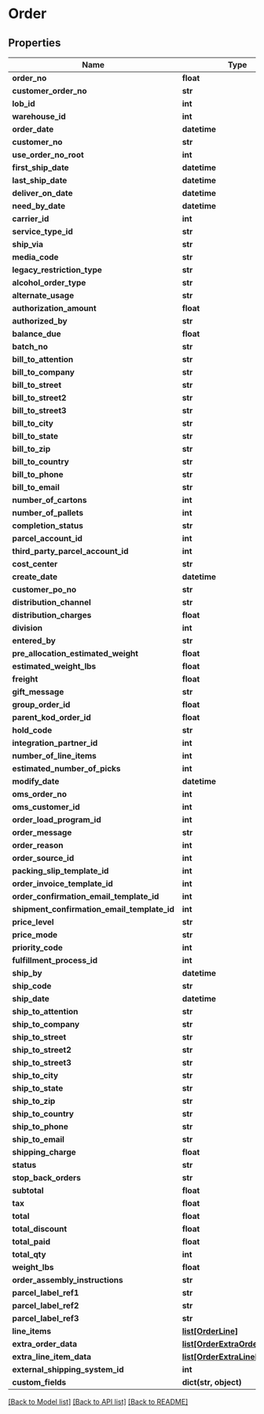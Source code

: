 # Order

## Properties
Name | Type | Description | Notes
------------ | ------------- | ------------- | -------------
**order_no** | **float** |  | [optional] 
**customer_order_no** | **str** |  | [optional] 
**lob_id** | **int** |  | 
**warehouse_id** | **int** |  | 
**order_date** | **datetime** |  | 
**customer_no** | **str** |  | [optional] 
**use_order_no_root** | **int** |  | [optional] 
**first_ship_date** | **datetime** |  | [optional] 
**last_ship_date** | **datetime** |  | [optional] 
**deliver_on_date** | **datetime** |  | [optional] 
**need_by_date** | **datetime** |  | [optional] 
**carrier_id** | **int** |  | [optional] 
**service_type_id** | **str** |  | [optional] 
**ship_via** | **str** |  | [optional] 
**media_code** | **str** |  | 
**legacy_restriction_type** | **str** |  | 
**alcohol_order_type** | **str** |  | [optional] 
**alternate_usage** | **str** |  | [optional] 
**authorization_amount** | **float** |  | [optional] 
**authorized_by** | **str** |  | [optional] 
**balance_due** | **float** |  | [optional] 
**batch_no** | **str** |  | [optional] 
**bill_to_attention** | **str** |  | [optional] 
**bill_to_company** | **str** |  | [optional] 
**bill_to_street** | **str** |  | [optional] 
**bill_to_street2** | **str** |  | [optional] 
**bill_to_street3** | **str** |  | [optional] 
**bill_to_city** | **str** |  | [optional] 
**bill_to_state** | **str** |  | [optional] 
**bill_to_zip** | **str** |  | [optional] 
**bill_to_country** | **str** |  | [optional] 
**bill_to_phone** | **str** |  | [optional] 
**bill_to_email** | **str** |  | [optional] 
**number_of_cartons** | **int** |  | [optional] 
**number_of_pallets** | **int** |  | [optional] 
**completion_status** | **str** |  | [optional] 
**parcel_account_id** | **int** |  | [optional] 
**third_party_parcel_account_id** | **int** |  | [optional] 
**cost_center** | **str** |  | [optional] 
**create_date** | **datetime** |  | [optional] 
**customer_po_no** | **str** |  | [optional] 
**distribution_channel** | **str** |  | [optional] 
**distribution_charges** | **float** |  | [optional] 
**division** | **int** |  | [optional] 
**entered_by** | **str** |  | [optional] 
**pre_allocation_estimated_weight** | **float** |  | [optional] 
**estimated_weight_lbs** | **float** |  | [optional] 
**freight** | **float** |  | [optional] 
**gift_message** | **str** |  | [optional] 
**group_order_id** | **float** |  | [optional] 
**parent_kod_order_id** | **float** |  | [optional] 
**hold_code** | **str** |  | [optional] 
**integration_partner_id** | **int** |  | [optional] 
**number_of_line_items** | **int** |  | [optional] 
**estimated_number_of_picks** | **int** |  | [optional] 
**modify_date** | **datetime** |  | [optional] 
**oms_order_no** | **int** |  | [optional] 
**oms_customer_id** | **int** |  | [optional] 
**order_load_program_id** | **int** |  | [optional] 
**order_message** | **str** |  | [optional] 
**order_reason** | **int** |  | [optional] 
**order_source_id** | **int** |  | [optional] 
**packing_slip_template_id** | **int** |  | [optional] 
**order_invoice_template_id** | **int** |  | [optional] 
**order_confirmation_email_template_id** | **int** |  | [optional] 
**shipment_confirmation_email_template_id** | **int** |  | [optional] 
**price_level** | **str** |  | [optional] 
**price_mode** | **str** |  | [optional] 
**priority_code** | **int** |  | [optional] 
**fulfillment_process_id** | **int** |  | [optional] 
**ship_by** | **datetime** |  | [optional] 
**ship_code** | **str** |  | [optional] 
**ship_date** | **datetime** |  | [optional] 
**ship_to_attention** | **str** |  | [optional] 
**ship_to_company** | **str** |  | [optional] 
**ship_to_street** | **str** |  | [optional] 
**ship_to_street2** | **str** |  | [optional] 
**ship_to_street3** | **str** |  | [optional] 
**ship_to_city** | **str** |  | [optional] 
**ship_to_state** | **str** |  | [optional] 
**ship_to_zip** | **str** |  | [optional] 
**ship_to_country** | **str** |  | [optional] 
**ship_to_phone** | **str** |  | [optional] 
**ship_to_email** | **str** |  | [optional] 
**shipping_charge** | **float** |  | [optional] 
**status** | **str** |  | [optional] 
**stop_back_orders** | **str** |  | [optional] 
**subtotal** | **float** |  | [optional] 
**tax** | **float** |  | [optional] 
**total** | **float** |  | [optional] 
**total_discount** | **float** |  | [optional] 
**total_paid** | **float** |  | [optional] 
**total_qty** | **int** |  | [optional] 
**weight_lbs** | **float** |  | [optional] 
**order_assembly_instructions** | **str** |  | [optional] 
**parcel_label_ref1** | **str** |  | [optional] 
**parcel_label_ref2** | **str** |  | [optional] 
**parcel_label_ref3** | **str** |  | [optional] 
**line_items** | [**list[OrderLine]**](OrderLine.md) |  | 
**extra_order_data** | [**list[OrderExtraOrderData]**](OrderExtraOrderData.md) |  | [optional] 
**extra_line_item_data** | [**list[OrderExtraLineItemData]**](OrderExtraLineItemData.md) |  | [optional] 
**external_shipping_system_id** | **int** |  | [optional] 
**custom_fields** | **dict(str, object)** |  | [optional] 

[[Back to Model list]](../README.md#documentation-for-models) [[Back to API list]](../README.md#documentation-for-api-endpoints) [[Back to README]](../README.md)


